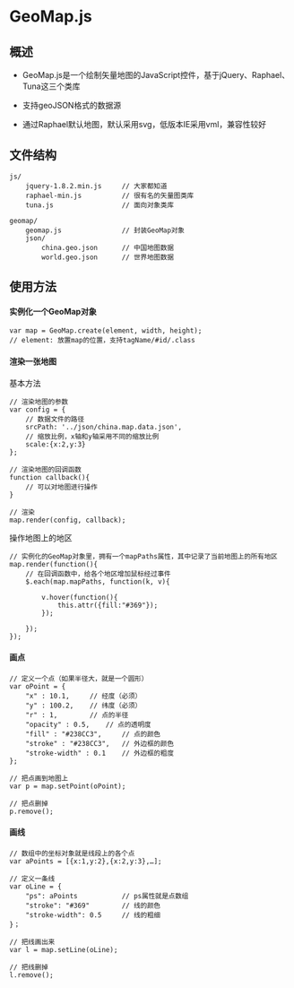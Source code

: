 # GeoMap.js

## 概述

* GeoMap.js是一个绘制矢量地图的JavaScript控件，基于jQuery、Raphael、Tuna这三个类库

* 支持geoJSON格式的数据源

* 通过Raphael默认地图，默认采用svg，低版本IE采用vml，兼容性较好


## 文件结构
	
	js/
		jquery-1.8.2.min.js		// 大家都知道
		raphael-min.js			// 很有名的矢量图类库
		tuna.js					// 面向对象类库
		
	geomap/
		geomap.js				// 封装GeoMap对象
		json/
			china.geo.json		// 中国地图数据
			world.geo.json		// 世界地图数据
	

## 使用方法

#### 实例化一个GeoMap对象
	
	var map = GeoMap.create(element, width, height);
	// element: 放置map的位置，支持tagName/#id/.class
	
#### 渲染一张地图

基本方法

	// 渲染地图的参数
	var config = {
		// 数据文件的路径
		srcPath: '../json/china.map.data.json',
		// 缩放比例，x轴和y轴采用不同的缩放比例
		scale:{x:2,y:3}
	};
	
	// 渲染地图的回调函数
	function callback(){
		// 可以对地图进行操作
	}
	
	// 渲染
	map.render(config, callback);

操作地图上的地区
	
	// 实例化的GeoMap对象里，拥有一个mapPaths属性，其中记录了当前地图上的所有地区
	map.render(function(){
		// 在回调函数中，给各个地区增加鼠标经过事件
		$.each(map.mapPaths, function(k, v){
			
			v.hover(function(){
				this.attr({fill:"#369"});
			});
			
		});
	});
	
	

#### 画点
	
	// 定义一个点（如果半径大，就是一个圆形）
	var oPoint = {
		"x" : 10.1,		// 经度（必须）
		"y" : 100.2,	// 纬度（必须）
		"r" : 1,		// 点的半径
		"opacity" : 0.5,	// 点的透明度
		"fill" : "#238CC3",		// 点的颜色
		"stroke" : "#238CC3",	// 外边框的颜色
		"stroke-width" : 0.1	// 外边框的粗度
	};
	
	// 把点画到地图上
	var p = map.setPoint(oPoint);	
	
	// 把点删掉
	p.remove();

	
#### 画线
	
	// 数组中的坐标对象就是线段上的各个点
	var aPoints = [{x:1,y:2},{x:2,y:3},…];
	
	// 定义一条线
	var oLine = {
		"ps": aPoints 			// ps属性就是点数组
		"stroke": "#369"		// 线的颜色
		"stroke-width": 0.5		// 线的粗细
	}；
	
	// 把线画出来
	var l = map.setLine(oLine);
	
	// 把线删掉
	l.remove();
	